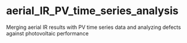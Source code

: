 # aerial_IR_PV_time_series_analysis
Merging aerial IR results with PV time series data and analyzing defects against photovoltaic performance

